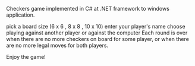 Checkers game implemented in C# at .NET framework to windows application.

pick a board size (6 x 6 , 8 x 8 , 10 x 10)
enter your player's name
choose playing against another player or against the computer
Each round is over when there are no more checkers on board for some player,
or when there are no more legal moves for both players.


Enjoy the game!